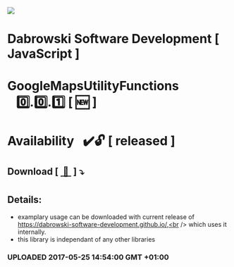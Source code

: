 <img src="https://github.com/Dabrowski-Software-Development/GoogleMapsUtilityFunctions/blob/master/github_json2sql.png"></img>
# Dabrowski Software Development [ JavaScript ]
# GoogleMapsUtilityFunctions &nbsp;&nbsp;&nbsp;:zero:.:zero:.:one:&nbsp;[&nbsp;:new:&nbsp;]
#
#
# Availability&nbsp;&nbsp;&nbsp;:heavy_check_mark::unlock: [ released ]
## Download [&nbsp;[ :floppy_disk: ](https://github.com/Dabrowski-Software-Development/GoogleMapsUtilityFunctions/blob/master/google-maps-utilities-0.0.1.js)&nbsp;]&nbsp;:arrow_heading_down:
#
## Details:
 - examplary usage can be downloaded with current release of https://dabrowski-software-development.github.io/,<br /> which uses it internally.
 - this library is independant of any other libraries

### <strong>UPLOADED 2017-05-25 14:54:00 GMT +01:00</strong>
